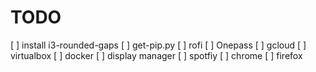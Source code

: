 # TODO
[ ] install i3-rounded-gaps
[ ] get-pip.py
[ ] rofi
[ ] Onepass
[ ] gcloud
[ ] virtualbox
[ ] docker
[ ] display manager
[ ] spotfiy
[ ] chrome
[ ] firefox